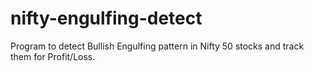 # nifty-engulfing-detect
Program to detect Bullish Engulfing pattern in Nifty 50 stocks and track them for Profit/Loss.
